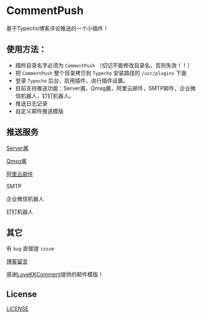 # CommentPush

基于Typecho博客评论推送的一个小插件！

## 使用方法：

- 插件目录名字必须为 `CommentPush` （切记不能修改目录名，否则失效！！）
- 把 `CommentPush` 整个目录拷贝到 `Typecho` 安装路径的 `/usr/plugins` 下面
- 登录 `Typecho` 后台，启用插件，进行插件设置。
- 目前支持推送功能：Server酱，Qmsg酱，阿里云邮件，SMTP邮件，企业微信机器人，钉钉机器人。
- 推送日志记录
- 自定义邮件推送模版

## 推送服务

[Server酱](http://sc.ftqq.com)

[Qmsg酱](https://qmsg.zendee.cn)

[阿里云邮件](https://www.aliyun.com/product/directmail)

SMTP

企业微信机器人

钉钉机器人

## 其它

有 `bug` 直接提 `issue`

[博客留言](https://blog.gaobinzhan.com/message.html)

感谢[LoveKKComment](https://github.com/ylqjgm/LoveKKComment)提供的邮件模版！

## License

[LICENSE](LICENSE)